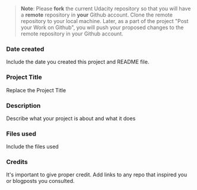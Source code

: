 >**Note**: Please **fork** the current Udacity repository so that you will have a **remote** repository in **your** Github account. Clone the remote repository to your local machine. Later, as a part of the project "Post your Work on Github", you will push your proposed changes to the remote repository in your Github account.

### Date created
Include the date you created this project and README file.

### Project Title
Replace the Project Title


### Description
Describe what your project is about and what it does


### Files used
Include the files used

### Credits
It's important to give proper credit. Add links to any repo that inspired you or blogposts you consulted.
